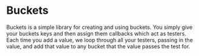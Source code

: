 # Buckets

Buckets is a simple library for creating and using buckets.  You simply give your buckets keys and then assign them
callbacks which act as testers.  Each time you add a value, we loop through all your testers, passing in the value, and
add that value to any bucket that the value passes the test for.

